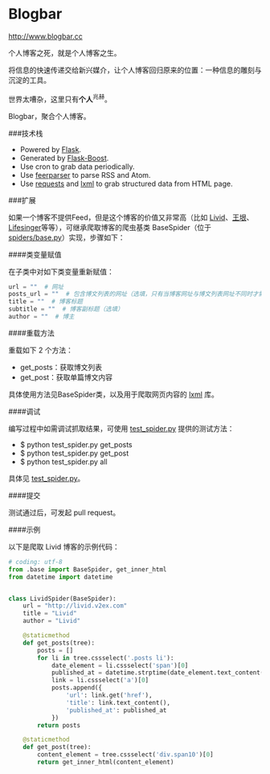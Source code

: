 Blogbar
=======

http://www.blogbar.cc

个人博客之死，就是个人博客之生。

将信息的快速传递交给新兴媒介，让个人博客回归原来的位置：一种信息的雕刻与沉淀的工具。

世界太嘈杂，这里只有**个人**<sup>兆赫</sup>。

Blogbar，聚合个人博客。

###技术栈

* Powered by [Flask](http://flask.pocoo.org/).
* Generated by [Flask-Boost](https://github.com/hustlzp/Flask-Boost).
* Use cron to grab data periodically.
* Use [feerparser](http://pythonhosted.org/feedparser/) to parse RSS and Atom.
* Use [requests](http://docs.python-requests.org/en/latest/) and [lxml](http://lxml.de/) to grab structured data from HTML page.

###扩展

如果一个博客不提供Feed，但是这个博客的价值又非常高（比如 [Livid](http://livid.v2ex.com/)、[王垠](http://www.yinwang.org/)、[Lifesinger](https://github.com/lifesinger/lifesinger.github.com/issues?q=label%3Ablog)等等），可继承爬取博客的爬虫基类 BaseSpider（位于 [spiders/base.py](https://github.com/blogbar/blogbar/blob/master/spiders/base.py)）实现，步骤如下：

####类变量赋值

在子类中对如下类变量重新赋值：

```py
url = ""  # 网址
posts_url = ""  # 包含博文列表的网址（选填，只有当博客网址与博文列表网址不同时才需填写）
title = ""  # 博客标题
subtitle = ""  # 博客副标题（选填）
author = ""  # 博主
```

####重载方法

重载如下 2 个方法：

* get_posts：获取博文列表
* get_post：获取单篇博文内容

具体使用方法见BaseSpider类，以及用于爬取网页内容的 [lxml](http://lxml.de/) 库。

####调试

编写过程中如需调试抓取结果，可使用 [test_spider.py](https://github.com/blogbar/blogbar/blob/master/test_spider.py) 提供的测试方法：

* $ python test_spider.py get_posts
* $ python test_spider.py get_post
* $ python test_spider.py all

具体见 [test_spider.py](https://github.com/blogbar/blogbar/blob/master/test_spider.py)。

####提交

测试通过后，可发起 pull request。

####示例

以下是爬取 Livid 博客的示例代码：

```py
# coding: utf-8
from .base import BaseSpider, get_inner_html
from datetime import datetime


class LividSpider(BaseSpider):
    url = "http://livid.v2ex.com"
    title = "Livid"
    author = "Livid"

    @staticmethod
    def get_posts(tree):
        posts = []
        for li in tree.cssselect('.posts li'):
            date_element = li.cssselect('span')[0]
            published_at = datetime.strptime(date_element.text_content(), "%d %b %Y")
            link = li.cssselect('a')[0]
            posts.append({
                'url': link.get('href'),
                'title': link.text_content(),
                'published_at': published_at
            })
        return posts

    @staticmethod
    def get_post(tree):
        content_element = tree.cssselect('div.span10')[0]
        return get_inner_html(content_element)
```
